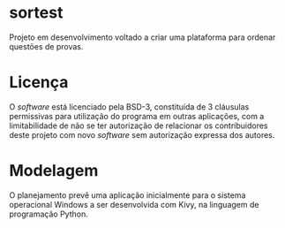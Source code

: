 # sortest
Projeto em desenvolvimento voltado a criar uma plataforma para ordenar questões de provas.

# Licença

O _software_ está licenciado pela BSD-3, constituída de 3 cláusulas permissivas para utilização do programa em outras aplicações, com a limitabilidade de não se ter autorização de relacionar os contribuidores deste projeto com novo _software_ sem autorização expressa dos autores.

# Modelagem

O planejamento prevê uma aplicação inicialmente para o sistema operacional Windows a ser desenvolvida com Kivy, na linguagem de programação Python. 
